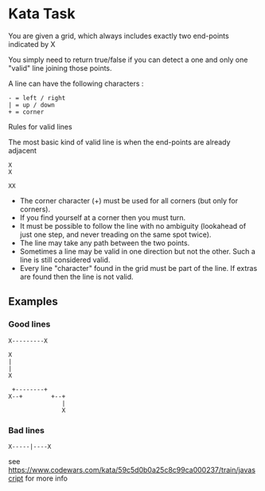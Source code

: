 # Kata Task

You are given a grid, which always includes exactly two end-points indicated by X

You simply need to return true/false if you can detect a one and only one "valid" line joining those points.

A line can have the following characters :
```
- = left / right
| = up / down
+ = corner
```
Rules for valid lines

The most basic kind of valid line is when the end-points are already adjacent

```
X
X
```
```
XX
```
- The corner character (+) must be used for all corners (but only for corners).
- If you find yourself at a corner then you must turn.
- It must be possible to follow the line with no ambiguity (lookahead of just one step, and never treading on the same spot twice).
- The line may take any path between the two points.
- Sometimes a line may be valid in one direction but not the other. Such a line is still considered valid.
- Every line "character" found in the grid must be part of the line. If extras are found then the line is not valid.

## Examples

### Good lines


`X---------X`
```
X
|
|
X
```
```
 +--------+
X--+        +--+
               |
               X
```
### Bad lines


`X-----|----X`


see https://www.codewars.com/kata/59c5d0b0a25c8c99ca000237/train/javascript for more info